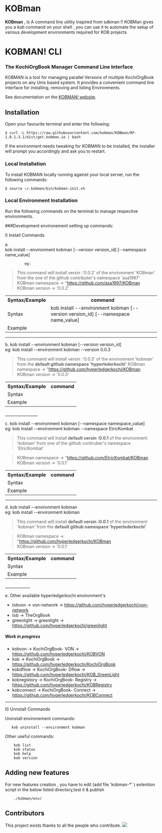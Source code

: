 # KOBman

**KOBman** , is A command line utility inspired from sdkman !! 
KOBMan gives you a *kob* command on your shell , you can use it to automate the setup of various development environments required for KOB projects  





# KOBMAN! CLI
### The KochiOrgBook Manager Command Line Interface<!--Text-->

<!--Text-->

<!--
<!--[![Build Status](https://travis-ci.org/kobman/kobman-cli.svg?branch=master)](https://travis-ci.org/kobman/kobman-cli)
[![Latest Version](https://api.bintray.com/packages/kobman/generic/kobman-cli/images/download.svg) ](https://bintray.com/kobman/generic/kobman-cli/_latestVersion)
[![Backers on Open Collective](https://opencollective.com/kobman/backers/badge.svg)](#backers) 
[![Sponsors on Open Collective](https://opencollective.com/kobman/sponsors/badge.svg)](#sponsors)
[![Slack](https://slack.kobman.io/badge.svg)](https://slack.kobman.io)
-->

KOBMAN is a tool for managing parallel Versions of multiple KochiOrgBook projects on any Unix based system. It provides a convenient command line interface for installing, removing and listing Environments.

See documentation on the [KOBMAN! website](https://kobman.github.io).

## Installation

Open your favourite terminal and enter the following:

    $ curl -L https://raw.githubusercontent.com/kobman/KOBman/RF-1.0.1.3.1/dist/get.kobman.io | bash

If the environment needs tweaking for KOBMAN to be installed, the installer will prompt you accordingly and ask you to restart.


### Local Installation

To install KOBMAN locally running against your local server, run the following commands:

	
	$ source ~/.kobman/bin/kobman-init.sh



### Local Environment Installation

Run the following commands on the terminal to manage respective environments.
	
###Development environement setting up commands:

I) Install Commands

a.	
kob install --environment kobman [--version version_id] [--namespace name_value]       

             eg:
             	

> This command will install versin :'0.0.2' of the environment 'KOBman' from the one of the github contributer's  namespace 'asa1997' 
> KOBman namespace -> "https://github.com/asa1997/KOBman  
> KOBman version -> '0.0.2'  

<table>
	<tr><th>Syntax/Example</th><th>command</th></tr>
	<tr><td>Syntax</td><td>kob install --environment kobman [--version version_id] [--namespace name_value]</td></tr>
	<tr><td>Example</td><td></td></tr>
</table>

_________________
	
b.	kob install --environment kobman [--version version_id]     
             eg:
             	kob install --environment kobman --version 0.0.3 

> This command will install versin :'0.0.3' of the environment 'kobman' from the **default github namespace 'hyperlederkochi'** 
> KOBman namespace -> "https://github.com/hyperledgerkochi/KOBman  
> KOBman version -> '0.0.3'  

<table>
	<tr><th>Syntax/Example</th><th>command</th></tr>
	<tr><td>Syntax</td><td></td></tr>
	<tr><td>Example</td><td></td></tr>
</table>
_________________
	

c.	kob install --environment kobman [--namespace namespace_value]     
             eg:
             	kob install --environment kobman --namespace EtricKombat

> This command will install **default versin :0.0.1** of the environment 'kobman' from one of the github contiruber's  namespace 'EtricKombat' 

> KOBman namespace -> "https://github.com/EtricKombat/KOBman  
> KOBman version -> '0.0.1'  

<table>
	<tr><th>Syntax/Example</th><th>command</th></tr>
	<tr><td>Syntax</td><td></td></tr>
	<tr><td>Example</td><td></td></tr>
</table>
	
_________________
	

d.	kob install --environment kobman      
             eg:
             	kob install --environment kobman 

> This command will install **default versin :0.0.1** of the environment 'kobman' from the **default github namespace 'hyperlederkochi'** 

> KOBman namespace -> "https://github.com/hyperledgerkochi/KOBman  
> KOBman version -> '0.0.1' 

<table>
	<tr><th>Syntax/Example</th><th>command</th></tr>
	<tr><td>Syntax</td><td></td></tr>
	<tr><td>Example</td><td></td></tr>
</table>
_____________

e.	Other available hyperledgerkochi environment's 
       
- tobvon	-> von-network		-> https://github.com/hyperledgerkochi/von-network
- tob		-> TheOrgBook
- greenlight	-> greenlight		-> https://github.com/hyperledgerkochi/greenlight

##### Work in progress
- kobvon	-> KochiOrgBook- VON		-> https://github.com/hyperledgerkochi/KOBVON
- kob		-> KochiOrgBook			-> https://github.com/hyperledgerkochi/KochiOrgBook
- kobdflow	-> KochiOrgBook- Dflow		-> https://github.com/hyperledgerkochi/KOB_GreenLight
- kobregistory	-> KochiOrgBook- Registry	-> https://github.com/hyperledgerkochi/KOBRegistry
- kobconnect	-> KochiOrgBook- Connect	-> https://github.com/hyperledgerkochi/KOBConnect

_____________

II) Unnstall Commands


Uninstall environement  commands:
       
       kob uninstall --environment kobman

                
        
Other useful commands:        
  
             
        kob list
        kob status        
        kob help     
        kob version     
         

## Adding new features

For new features creation , you have to edit (add file 'kobman-*' ) extention script in the below listed directory,test it & publish

        ./kobman/env/

## Contributors

This project exists thanks to all the people who contribute. 
<a href="https://github.com/kobman/KOBman/graphs/contributors"><img src="https://i.stack.imgur.com/kk4j4.jpg" /></a>


